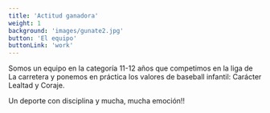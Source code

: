 ```yaml
---
title: 'Actitud ganadora'
weight: 1
background: 'images/gunate2.jpg'
button: 'El equipo'
buttonLink: 'work'
---
```


Somos un equipo en la categoría 11-12 años que competimos en la liga de La carretera y ponemos en práctica los valores de baseball infantil: Carácter Lealtad y Coraje.  

Un deporte con disciplina y mucha, mucha emoción!!